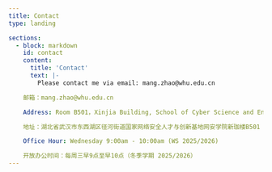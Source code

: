```yaml
---
title: Contact
type: landing

sections:
  - block: markdown
    id: contact
    content:
      title: 'Contact'
      text: |-
        Please contact me via email: mang.zhao@whu.edu.cn

	邮箱：mang.zhao@whu.edu.cn

	Address: Room B501，Xinjia Building, School of Cyber Science and Engineering (Wuhan University), Dongxihu District, Wuhan City, Hubei Province, China

	地址：湖北省武汉市东西湖区径河街道国家网络安全人才与创新基地网安学院新珈楼B501

	Office Hour: Wednesday 9:00am - 10:00am (WS 2025/2026)

	开放办公时间：每周三早9点至早10点（冬季学期 2025/2026）
---
```



